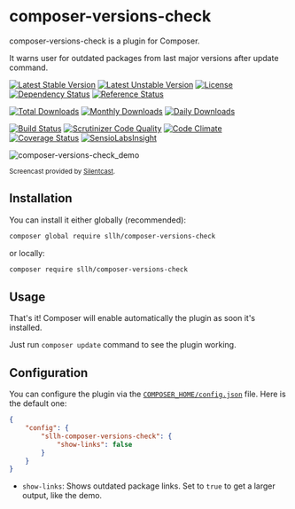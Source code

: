 # composer-versions-check

composer-versions-check is a plugin for Composer.

It warns user for outdated packages from last major versions after update command.

[![Latest Stable Version](https://poser.pugx.org/sllh/composer-versions-check/v/stable)](https://packagist.org/packages/sllh/composer-versions-check)
[![Latest Unstable Version](https://poser.pugx.org/sllh/composer-versions-check/v/unstable)](https://packagist.org/packages/sllh/composer-versions-check)
[![License](https://poser.pugx.org/sllh/composer-versions-check/license)](https://packagist.org/packages/sllh/composer-versions-check)
[![Dependency Status](https://www.versioneye.com/php/sllh:composer-versions-check/badge.svg)](https://www.versioneye.com/php/sllh:composer-versions-check)
[![Reference Status](https://www.versioneye.com/php/sllh:composer-versions-check/reference_badge.svg)](https://www.versioneye.com/php/sllh:composer-versions-check/references)

[![Total Downloads](https://poser.pugx.org/sllh/composer-versions-check/downloads)](https://packagist.org/packages/sllh/composer-versions-check)
[![Monthly Downloads](https://poser.pugx.org/sllh/composer-versions-check/d/monthly)](https://packagist.org/packages/sllh/composer-versions-check)
[![Daily Downloads](https://poser.pugx.org/sllh/composer-versions-check/d/daily)](https://packagist.org/packages/sllh/composer-versions-check)

[![Build Status](https://travis-ci.org/Soullivaneuh/composer-versions-check.svg?branch=master)](https://travis-ci.org/Soullivaneuh/composer-versions-check)
[![Scrutinizer Code Quality](https://scrutinizer-ci.com/g/Soullivaneuh/composer-versions-check/badges/quality-score.png?b=master)](https://scrutinizer-ci.com/g/Soullivaneuh/composer-versions-check/?branch=master)
[![Code Climate](https://codeclimate.com/github/Soullivaneuh/composer-versions-check/badges/gpa.svg)](https://codeclimate.com/github/Soullivaneuh/composer-versions-check)
[![Coverage Status](https://coveralls.io/repos/Soullivaneuh/composer-versions-check/badge.svg?branch=master)](https://coveralls.io/r/Soullivaneuh/composer-versions-check?branch=master)
[![SensioLabsInsight](https://insight.sensiolabs.com/projects/278a8379-fb6d-425f-b175-7d7b9ef93d47/mini.png)](https://insight.sensiolabs.com/projects/278a8379-fb6d-425f-b175-7d7b9ef93d47)

![composer-versions-check_demo](https://cloud.githubusercontent.com/assets/1698357/14637529/2e32a778-0632-11e6-99c7-0e1c284a7436.gif)

<sup>Screencast provided by [Silentcast](https://github.com/colinkeenan/silentcast).</sup>

## Installation

You can install it either globally (recommended):

```bash
composer global require sllh/composer-versions-check
```

or locally:

```bash
composer require sllh/composer-versions-check
```

## Usage

That's it! Composer will enable automatically the plugin as soon it's installed.

Just run `composer update` command to see the plugin working.

## Configuration

You can configure the plugin via the [`COMPOSER_HOME/config.json`](https://getcomposer.org/doc/03-cli.md#composer-home) file. Here is the default one:

```json
{
    "config": {
        "sllh-composer-versions-check": {
            "show-links": false
        }
    }
}
```

* `show-links`: Shows outdated package links. Set to `true` to get a larger output, like the demo.
